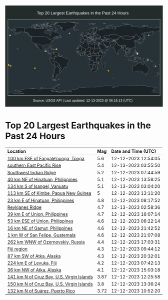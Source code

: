 ![Map](./map.png)

# Top 20 Largest Earthquakes in the Past 24 Hours

| Location | Mag | Date and Time (UTC) |
|:---|:---|:---|
| [100 km ESE of Fangale’ounga, Tonga](https://earthquake.usgs.gov/earthquakes/eventpage/us7000lict) | 5.6 | 12-12-2023 12:54:05 |
| [southern East Pacific Rise](https://earthquake.usgs.gov/earthquakes/eventpage/us7000lik3) | 5.4 | 12-13-2023 03:55:50 |
| [Southwest Indian Ridge](https://earthquake.usgs.gov/earthquakes/eventpage/us7000lic0) | 5.2 | 12-12-2023 07:44:59 |
| [40 km NE of Hinatuan, Philippines](https://earthquake.usgs.gov/earthquakes/eventpage/us7000lid1) | 5.1 | 12-12-2023 13:58:25 |
| [134 km S of Isangel, Vanuatu](https://earthquake.usgs.gov/earthquakes/eventpage/us7000lijx) | 5.1 | 12-13-2023 03:04:20 |
| [113 km SE of Kimbe, Papua New Guinea](https://earthquake.usgs.gov/earthquakes/eventpage/us7000licu) | 5 | 12-12-2023 13:11:20 |
| [23 km E of Hinatuan, Philippines](https://earthquake.usgs.gov/earthquakes/eventpage/us7000lic7) | 4.8 | 12-12-2023 08:17:52 |
| [Reykjanes Ridge](https://earthquake.usgs.gov/earthquakes/eventpage/us7000lik1) | 4.7 | 12-13-2023 02:58:36 |
| [39 km E of Union, Philippines](https://earthquake.usgs.gov/earthquakes/eventpage/us7000lig5) | 4.7 | 12-12-2023 16:07:14 |
| [53 km ESE of Union, Philippines](https://earthquake.usgs.gov/earthquakes/eventpage/us7000libk) | 4.6 | 12-12-2023 06:22:14 |
| [16 km NE of Gamut, Philippines](https://earthquake.usgs.gov/earthquakes/eventpage/us7000liiq) | 4.6 | 12-12-2023 21:42:52 |
| [1 km W of San Felipe, Guatemala](https://earthquake.usgs.gov/earthquakes/eventpage/us7000lii1) | 4.6 | 12-12-2023 21:07:08 |
| [262 km WNW of Ozernovskiy, Russia](https://earthquake.usgs.gov/earthquakes/eventpage/us7000lig8) | 4.4 | 12-12-2023 17:03:31 |
| [Fiji region](https://earthquake.usgs.gov/earthquakes/eventpage/us7000lich) | 4.3 | 12-12-2023 09:44:12 |
| [87 km SW of Atka, Alaska](https://earthquake.usgs.gov/earthquakes/eventpage/us7000lihh) | 4.3 | 12-12-2023 20:32:01 |
| [224 km E of Levuka, Fiji](https://earthquake.usgs.gov/earthquakes/eventpage/us7000libx) | 4.2 | 12-12-2023 07:42:13 |
| [36 km NW of Atka, Alaska](https://earthquake.usgs.gov/earthquakes/eventpage/us7000lift) | 4.1 | 12-12-2023 15:03:18 |
| [141 km N of Cruz Bay, U.S. Virgin Islands](https://earthquake.usgs.gov/earthquakes/eventpage/pr2023346002) | 3.87 | 12-12-2023 12:25:58 |
| [150 km N of Cruz Bay, U.S. Virgin Islands](https://earthquake.usgs.gov/earthquakes/eventpage/pr2023346003) | 3.8 | 12-12-2023 13:36:24 |
| [132 km N of Suárez, Puerto Rico](https://earthquake.usgs.gov/earthquakes/eventpage/pr2023346001) | 3.72 | 12-12-2023 10:52:20 |
